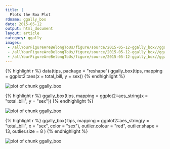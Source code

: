 ```yaml
---
title: |
  Plots the Box Plot
rdname: ggally_box
date: 2015-05-12
output: html_document
layout: article
category: ggally
images:
 - /allYourFigureAreBelongToUs/figure/source/2015-05-12-ggally_box//ggally_box-1.png
 - /allYourFigureAreBelongToUs/figure/source/2015-05-12-ggally_box//ggally_box-2.png
 - /allYourFigureAreBelongToUs/figure/source/2015-05-12-ggally_box//ggally_box-3.png
---
```





{% highlight r %}
data(tips, package = "reshape")
 ggally_box(tips, mapping = ggplot2::aes(x = total_bill, y = sex))
{% endhighlight %}

![plot of chunk ggally_box](/allYourFigureAreBelongToUs/figure/source/2015-05-12-ggally_box/ggally_box-1.png) 

{% highlight r %}
 ggally_box(tips, mapping = ggplot2::aes_string(x = "total_bill", y = "sex"))
{% endhighlight %}

![plot of chunk ggally_box](/allYourFigureAreBelongToUs/figure/source/2015-05-12-ggally_box/ggally_box-2.png) 

{% highlight r %}
 ggally_box(
   tips,
   mapping        = ggplot2::aes_string(y = "total_bill", x = "sex", color = "sex"),
   outlier.colour = "red",
   outlier.shape  = 13,
   outlier.size   = 8
 )
{% endhighlight %}

![plot of chunk ggally_box](/allYourFigureAreBelongToUs/figure/source/2015-05-12-ggally_box/ggally_box-3.png) 